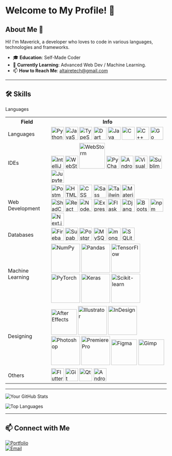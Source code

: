 # Welcome to My Profile! 👋

## About Me 🌟

Hi! I'm Maverick, a developer who loves to code in various languages, technologies and frameworks.

- 🎓 **Education**: Self-Made Coder
- 🌱 **Currently Learning**: Advanced Web Dev / Machine Learning.
- 📫 **How to Reach Me**: altairetech@gmail.com

---

## 🛠️ Skills

Languages

<div>
	<table>
	<tr><th>Field</th><th>Info</th></tr>
		<tr>
		<td>Languages</td>
		<td>
		<img width="40" src="https://user-images.githubusercontent.com/25181517/183423507-c056a6f9-1ba8-4312-a350-19bcbc5a8697.png" alt="Python" title="Python"/>
		<img width="40" src="https://user-images.githubusercontent.com/25181517/117447155-6a868a00-af3d-11eb-9cfe-245df15c9f3f.png" alt="JavaScript" title="JavaScript"/>
		<img width="40" src="https://user-images.githubusercontent.com/25181517/183890598-19a0ac2d-e88a-4005-a8df-1ee36782fde1.png" alt="TypeScript" title="TypeScript"/>
		<img width="40" src="https://user-images.githubusercontent.com/25181517/186150304-1568ffdf-4c62-4bdc-9cf1-8d8efcea7c5b.png" alt="Dart" title="Dart"/>
			<img width="40" src="https://user-images.githubusercontent.com/25181517/117201156-9a724800-adec-11eb-9a9d-3cd0f67da4bc.png" alt="Java" title="Java"/>
			<img width="40" src="https://user-images.githubusercontent.com/25181517/192106070-46255bcf-65e6-4c6b-a296-bf8d0d8fb2a7.png" alt="C" title="C"/>
			<img width="40" src="https://user-images.githubusercontent.com/25181517/192106073-90fffafe-3562-4ff9-a37e-c77a2da0ff58.png" alt="C++" title="C++"/>
			<img width="40" src="https://user-images.githubusercontent.com/25181517/192149581-88194d20-1a37-4be8-8801-5dc0017ffbbe.png" alt="Go" title="Go"/>
			</td>
		</tr>
		<tr>
		<td>IDEs</td>
		<td><img width="40" src="https://user-images.githubusercontent.com/25181517/192108890-200809d1-439c-4e23-90d3-b090cf9a4eea.png" alt="IntelliJ" title="IntelliJ"/>
			<img width="40" src="https://user-images.githubusercontent.com/25181517/192108893-b1eed3c7-b2c4-4e1c-9e9f-c7e83637b33d.png" alt="WebStorm" title="WebStorm"/>
			<img width="80" src="https://custom-icon-badges.demolab.com/badge/Visual%20Studio-5C2D91.svg?&logo=visual-studio&logoColor=white" alt="WebStorm" title="WebStorm"/>
			<img width="40" src="https://github.com/user-attachments/assets/9f931c45-0585-4db0-86a7-25ce3f5bef25" alt="PyCharm" title="PyCharm"/>
			<img width="40" src="https://user-images.githubusercontent.com/25181517/192108895-20dc3343-43e3-4a54-a90e-13a4abbc57b9.png" alt="Android Studio" title="Android Studio"/>
			<img width="40" src="https://user-images.githubusercontent.com/25181517/192108891-d86b6220-e232-423a-bf5f-90903e6887c3.png" alt="Visual Studio Code" title="Visual Studio Code"/>
			<img width="40" src="https://user-images.githubusercontent.com/25181517/190887576-6653f877-8439-4521-82f3-403086ead892.png" alt="Sublime Text" title="Sublime Text"/>
			<img width="40" src="https://user-images.githubusercontent.com/25181517/183914128-3fc88b4a-4ac1-40e6-9443-9a30182379b7.png" alt="Jupyter Notebook" title="Jupyter Notebook"/></td>
		</tr>
		<tr>
		<td>Web Development</td>
			<td><img width="40" src="https://user-images.githubusercontent.com/25181517/192109061-e138ca71-337c-4019-8d42-4792fdaa7128.png" alt="Postman" title="Postman"/>
			<img width="40" src="https://user-images.githubusercontent.com/25181517/192158954-f88b5814-d510-4564-b285-dff7d6400dad.png" alt="HTML" title="HTML"/>
			<img width="40" src="https://user-images.githubusercontent.com/25181517/183898674-75a4a1b1-f960-4ea9-abcb-637170a00a75.png" alt="CSS" title="CSS"/>
			<img width="40" src="https://user-images.githubusercontent.com/25181517/192158956-48192682-23d5-4bfc-9dfb-6511ade346bc.png" alt="Sass" title="Sass"/>
			<img width="40" src="https://user-images.githubusercontent.com/25181517/202896760-337261ed-ee92-4979-84c4-d4b829c7355d.png" alt="Tailwind CSS" title="Tailwind CSS"/>
			<img width="40" src="https://user-images.githubusercontent.com/25181517/189716630-fe6c084c-6c66-43af-aa49-64c8aea4a5c2.png" alt="Material UI" title="Material UI"/>
			<br />
			<img width="40" src="https://github.com/user-attachments/assets/e4bd419a-2a4a-459a-ba9a-d3324e693c4d" alt="ShadCn UI" title="ShadCn UI"/>
			<img width="40" src="https://user-images.githubusercontent.com/25181517/183897015-94a058a6-b86e-4e42-a37f-bf92061753e5.png" alt="React" title="React"/>
			<img width="40" src="https://user-images.githubusercontent.com/25181517/183568594-85e280a7-0d7e-4d1a-9028-c8c2209e073c.png" alt="Node.js" title="Node.js"/>
			<img width="40" src="https://user-images.githubusercontent.com/25181517/183859966-a3462d8d-1bc7-4880-b353-e2cbed900ed6.png" alt="Express" title="Express"/>
			<img width="40" src="https://user-images.githubusercontent.com/25181517/183423775-2276e25d-d43d-4e58-890b-edbc88e915f7.png" alt="Flask" title="Flask"/>
			<img width="40" src="https://github.com/marwin1991/profile-technology-icons/assets/62091613/9bf5650b-e534-4eae-8a26-8379d076f3b4" alt="Django" title="Django"/>
            <img width="40" src="https://user-images.githubusercontent.com/25181517/183898054-b3d693d4-dafb-4808-a509-bab54cf5de34.png" alt="Bootstrap" title="Bootstrap"/>
			<img width="40" src="https://user-images.githubusercontent.com/25181517/121401671-49102800-c959-11eb-9f6f-74d49a5e1774.png" alt="npm" title="npm"/>
			<img width="40" src="https://github.com/marwin1991/profile-technology-icons/assets/136815194/5f8c622c-c217-4649-b0a9-7e0ee24bd704" alt="Next.js" title="Next.js"/></td>
		</tr>
		<tr>
		<td>Databases</td>
			<td><img width="40" src="https://user-images.githubusercontent.com/25181517/189716855-2c69ca7a-5149-4647-936d-780610911353.png" alt="Firebase" title="Firebase"/>
			<img width="40" src="https://github.com/user-attachments/assets/e40fc76b-c8d8-47c3-bb53-c7795abaf596" alt="Supabase" title="Supabase"/>
			<img width="40" src="https://user-images.githubusercontent.com/25181517/117208740-bfb78400-adf5-11eb-97bb-09072b6bedfc.png" alt="PostgreSQL" title="PostgreSQL"/>
			<img width="40" src="https://user-images.githubusercontent.com/25181517/183896128-ec99105a-ec1a-4d85-b08b-1aa1620b2046.png" alt="MySQL" title="MySQL"/>
			<img width="40" src="https://user-images.githubusercontent.com/25181517/182884177-d48a8579-2cd0-447a-b9a6-ffc7cb02560e.png" alt="mongoDB" title="mongoDB"/>
			<img width="40" src="https://github.com/marwin1991/profile-technology-icons/assets/136815194/82df4543-236b-4e45-9604-5434e3faab17" alt="SQLite" title="SQLite"/></td></tr>
		<tr>
    <td>Machine Learning</td>
    <td>
        <img width="90" src="https://img.shields.io/badge/Numpy-777BB4?style=for-the-badge&logo=numpy&logoColor=white" alt="NumPy" title="NumPy"/>
        <img width="90" src="https://img.shields.io/badge/Pandas-2C2D72?style=for-the-badge&logo=pandas&logoColor=white" alt="Pandas" title="Pandas"/>
        <img width="90" src="https://img.shields.io/badge/TensorFlow-FF6F00?style=for-the-badge&logo=tensorflow&logoColor=white" alt="TensorFlow" title="TensorFlow"/>
        <img width="90" src="https://img.shields.io/badge/PyTorch-EE4C2C?style=for-the-badge&logo=pytorch&logoColor=white" alt="PyTorch" title="PyTorch"/>
        <img width="90" src="https://img.shields.io/badge/Keras-FF0000?style=for-the-badge&logo=keras&logoColor=white" alt="Keras" title="Keras"/>
        <img width="90" src="https://img.shields.io/badge/scikit_learn-F7931E?style=for-the-badge&logo=scikit-learn&logoColor=white" alt="Scikit-learn" title="Scikit-learn"/>
    </td>
</tr>
		<td>Designing</td>
		<td><img width="80" src="https://img.shields.io/badge/Adobe%20After%20Effects-CF96FD?logo=Adobe%20After%20Effects&logoColor=393665" alt="After Effects" title="After Effects"/>
			<img width="90" src="https://img.shields.io/badge/Adobe%20Illustrator-FF9A00?logo=adobe%20illustrator&logoColor=white" alt="Illustrator" title="Illustrator"/>
			<img width="90" src="https://img.shields.io/badge/Adobe%20InDesign-49021F?logo=adobeindesign&logoColor=white" alt="InDesign" title="InDesign"/>
			<img width="90" src="https://img.shields.io/badge/Adobe%20Photoshop-31A8FF?logo=Adobe%20Photoshop&logoColor=black" alt="Photoshop" title="Photoshop"/>
			<img width="90" src="https://img.shields.io/badge/Adobe%20Premiere%20Pro-9999FF?logo=Adobe%20Premiere%20Pro&logoColor=white" alt="PremierePro" title="PremierePro"/>
			<img width="80" src="https://img.shields.io/badge/Figma-F24E1E?logo=figma&logoColor=white" alt="Figma" title="Figma"/>
			<img width="80" src="https://img.shields.io/badge/Gimp-5C5543?logo=gimp&logoColor=white" alt="Gimp" title="Gimp"/></td>
		</tr>
		<tr>
		<td>Others</td>
			<td><img width="40" src="https://user-images.githubusercontent.com/25181517/186150365-da1eccce-6201-487c-8649-45e9e99435fd.png" alt="Flutter" title="Flutter"/>
			<img width="40" src="https://user-images.githubusercontent.com/25181517/192108372-f71d70ac-7ae6-4c0d-8395-51d8870c2ef0.png" alt="Git" title="Git"/>
			<img width="40" src="https://github.com/marwin1991/profile-technology-icons/assets/136815194/11e7dfe7-c1f6-483c-9d92-276f1fa9363b" alt="Qt" title="Qt"/>
			<img width="40" src="https://user-images.githubusercontent.com/25181517/117269608-b7dcfb80-ae58-11eb-8e66-6cc8753553f0.png" alt="Android" title="Android"/></td></tr>
		<tr>
</table>
</div>

---

![Your GitHub Stats](https://github-readme-stats.vercel.app/api?username=MaverickPoly&show_icons=true&theme=radical)

![Top Languages](https://github-readme-stats.vercel.app/api/top-langs/?username=MaverickPoly&layout=compact&theme=radical)

---

## 📫 Connect with Me

[![Portfolio](https://img.shields.io/badge/Portfolio-FF5722?style=for-the-badge&logo=google-chrome&logoColor=white)](https://first-portfolio-beta-nine.vercel.app/)  
[![Email](https://img.shields.io/badge/Email-D14836?style=for-the-badge&logo=gmail&logoColor=white)](mailto:altairetech@gmail.com)
